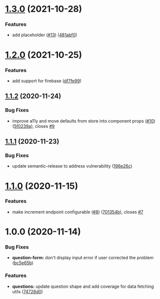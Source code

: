 # [1.3.0](https://github.com/bniedermeyer/q-and-a/compare/v1.2.0...v1.3.0) (2021-10-28)


### Features

* add placeholder ([#13](https://github.com/bniedermeyer/q-and-a/issues/13)) ([481abf0](https://github.com/bniedermeyer/q-and-a/commit/481abf083248479374295fe974968d4b9e343470))

# [1.2.0](https://github.com/bniedermeyer/q-and-a/compare/v1.1.2...v1.2.0) (2021-10-25)


### Features

* add support for firebase ([df7fe99](https://github.com/bniedermeyer/q-and-a/commit/df7fe99dd80b9ce8bc2c29f5edb483331d172e76))

## [1.1.2](https://github.com/bniedermeyer/q-and-a/compare/v1.1.1...v1.1.2) (2020-11-24)


### Bug Fixes

* improve a11y and move defaults from store into component props ([#10](https://github.com/bniedermeyer/q-and-a/issues/10)) ([5f0239a](https://github.com/bniedermeyer/q-and-a/commit/5f0239a084cd30f0428e9187f61f3af3d15d83a4)), closes [#9](https://github.com/bniedermeyer/q-and-a/issues/9)

## [1.1.1](https://github.com/bniedermeyer/q-and-a/compare/v1.1.0...v1.1.1) (2020-11-23)


### Bug Fixes

* update semantic-release to address vulnerability ([196e26c](https://github.com/bniedermeyer/q-and-a/commit/196e26cdd7f8a0f369b1ad3a8fac93cdc7381594))

# [1.1.0](https://github.com/bniedermeyer/q-and-a/compare/v1.0.0...v1.1.0) (2020-11-15)


### Features

* make increment endpoint configurable ([#8](https://github.com/bniedermeyer/q-and-a/issues/8)) ([701354b](https://github.com/bniedermeyer/q-and-a/commit/701354b8f003facbcaa5554bb393f7403d054f80)), closes [#7](https://github.com/bniedermeyer/q-and-a/issues/7)

# 1.0.0 (2020-11-14)


### Bug Fixes

* **question-form:** don't display input error if user corrected the problem ([bc5e65b](https://github.com/bniedermeyer/q-and-a/commit/bc5e65b39fc498c291c780555b00049f12e5bb61))


### Features

* **questions:** update question shape and add coverage for data fetching utils ([74728d0](https://github.com/bniedermeyer/q-and-a/commit/74728d08e53ab1e91eae892e507a72400c8c0506))
